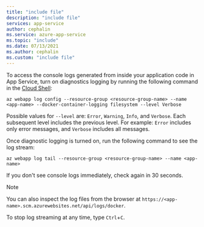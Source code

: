 ```yaml
---
title: "include file"
description: "include file"
services: app-service
author: cephalin
ms.service: azure-app-service
ms.topic: "include"
ms.date: 07/13/2021
ms.author: cephalin
ms.custom: "include file"
---
```


To access the console logs generated from inside your application code in App Service, turn on diagnostics logging by running the following command in the [Cloud Shell](https://shell.azure.com):

```azurecli-interactive
az webapp log config --resource-group <resource-group-name> --name <app-name> --docker-container-logging filesystem --level Verbose
```

Possible values for `--level` are: `Error`, `Warning`, `Info`, and `Verbose`. Each subsequent level includes the previous level. For example: `Error` includes only error messages, and `Verbose` includes all messages.

Once diagnostic logging is turned on, run the following command to see the log stream:

```azurecli-interactive
az webapp log tail --resource-group <resource-group-name> --name <app-name>
```

If you don't see console logs immediately, check again in 30 seconds.

> [!NOTE]
> You can also inspect the log files from the browser at `https://<app-name>.scm.azurewebsites.net/api/logs/docker`.

To stop log streaming at any time, type `Ctrl`+`C`.
